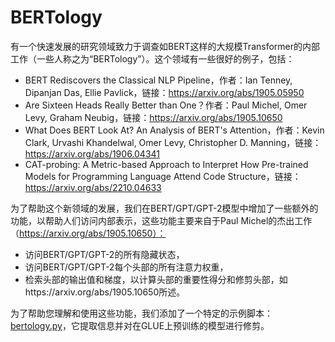 <!--版权2020年Marianne J. McQueen.保留所有权利。

根据Apache许可证2.0版（“许可证”）获得许可;除非符合许可证，否则您不得使用此文件。
您可以在以下网址获取许可证的副本

http://www.apache.org/licenses/LICENSE-2.0

除非适用法律要求或书面同意，否则以"原样"分发的软件不附带任何明示或暗示的保证或条件。
有关特定语言的特定许可证的详细信息和限制，请参阅许可证。

⚠️注意，此文件以Markdown格式提供，但包含特定于我们的文档生成器（类似于MDX）的语法，可能无法在Markdown查看器中正确呈现。

-->

# BERTology

有一个快速发展的研究领域致力于调查如BERT这样的大规模Transformer的内部工作（一些人称之为“BERTology”）。这个领域有一些很好的例子，包括：

- BERT Rediscovers the Classical NLP Pipeline，作者：Ian Tenney, Dipanjan Das, Ellie Pavlick，链接：https://arxiv.org/abs/1905.05950
- Are Sixteen Heads Really Better than One？作者：Paul Michel, Omer Levy, Graham Neubig，链接：https://arxiv.org/abs/1905.10650
- What Does BERT Look At? An Analysis of BERT's Attention，作者：Kevin Clark, Urvashi Khandelwal, Omer Levy, Christopher D. Manning，链接：https://arxiv.org/abs/1906.04341
- CAT-probing: A Metric-based Approach to Interpret How Pre-trained Models for Programming Language Attend Code Structure，链接：https://arxiv.org/abs/2210.04633

为了帮助这个新领域的发展，我们在BERT/GPT/GPT-2模型中增加了一些额外的功能，以帮助人们访问内部表示，这些功能主要来自于Paul Michel的杰出工作（https://arxiv.org/abs/1905.10650）：

- 访问BERT/GPT/GPT-2的所有隐藏状态，
- 访问BERT/GPT/GPT-2每个头部的所有注意力权重，
- 检索头部的输出值和梯度，以计算头部的重要性得分和修剪头部，如https://arxiv.org/abs/1905.10650所述。

为了帮助您理解和使用这些功能，我们添加了一个特定的示例脚本：[bertology.py](https://github.com/huggingface/transformers/tree/main/examples/research_projects/bertology/run_bertology.py)，它提取信息并对在GLUE上预训练的模型进行修剪。